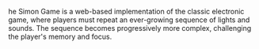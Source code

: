 he Simon Game is a web-based implementation of the classic electronic game, where players must repeat an ever-growing sequence of lights and sounds. The sequence becomes progressively more complex, challenging the player's memory and focus.
